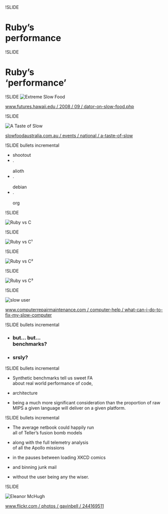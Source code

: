 !SLIDE

# Ruby’s<br />performance



!SLIDE

# Ruby’s<br />‘performance’



!SLIDE
![Extreme Slow Food](extreme-slow-food.jpg)

[www.futures.hawaii.edu / 2008 / 09 / dator-on-slow-food.php](http://www.futures.hawaii.edu/2008/09/dator-on-slow-food.php)



!SLIDE

![A Taste of Slow](a-taste-of-slow.jpg)

[slowfoodaustralia.com.au / events / national / a-taste-of-slow](http://slowfoodaustralia.com.au/events/national/a-taste-of-slow/)



!SLIDE bullets incremental

* shootout
* .<br /><br />alioth
* .<br /><br />debian
* .<br /><br />org



!SLIDE

![Ruby vs C](ruby-c-0.png)



!SLIDE

![Ruby vs C¹](ruby-c-1.png)



!SLIDE

![Ruby vs C²](ruby-c-2.png)



!SLIDE

![Ruby vs C³](ruby-c-3.png)



!SLIDE

![slow user](slow-user.jpg)

[www.computerrepairmaintenance.com / computer-help / what-can-i-do-to-fix-my-slow-computer](http://www.computerrepairmaintenance.com/computer-help/what-can-i-do-to-fix-my-slow-computer)



!SLIDE bullets incremental

* ### but… but…<br />benchmarks?
* ### srsly?



!SLIDE bullets incremental

* Synthetic benchmarks tell us sweet FA<br />about real world performance of code,

* architecture

* being a much more significant consideration than the proportion of raw MIPS a given language will deliver on a given platform.



!SLIDE bullets incremental

* The average netbook could happily run<br />all of Teller’s fusion bomb models

* along with the full telemetry analysis<br />of all the Apollo missions

* in the pauses between loading XKCD comics

* and binning junk mail

* without the user being any the wiser.



!SLIDE

![Eleanor McHugh](eleanor.jpg)

[www.flickr.com / photos / gavinbell / 244169511](http://www.flickr.com/photos/gavinbell/244169511)
